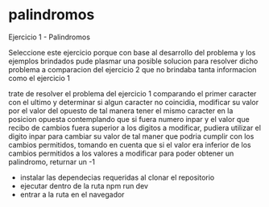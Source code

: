 # palindromos
 Ejercicio 1 - Palindromos

Seleccione este ejercicio porque con base al desarrollo del problema y los ejemplos brindados pude plasmar una posible solucion para resolver dicho problema a comparacion del ejercicio 2 que no brindaba tanta informacion como el ejercicio 1

trate de resolver el problema del ejercicio 1 comparando el primer caracter con el ultimo y determinar si algun caracter no coincidia, modificar su valor por el valor del opuesto de tal manera tener el mismo caracter en la posicion opuesta contemplando que si fuera numero inpar y el valor que recibo de cambios fuera superior a los digitos a modificar, pudiera utilizar el digito inpar para cambiar su valor de tal maner que podria cumplir con los cambios permitidos, tomando en cuenta que si el valor era inferior de los cambios permitidos a los valores a modificar para poder obtener un palindromo, returnar un -1

- instalar las dependecias requeridas al clonar el repositorio
- ejecutar dentro de la ruta npm run dev
- entrar a la ruta en el navegador